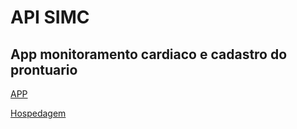 # API SIMC

## App monitoramento cardiaco e cadastro do prontuario

[APP](https://github.com/RenissonSilva/simc)

[Hospedagem](https://apisimc.herokuapp.com/)
